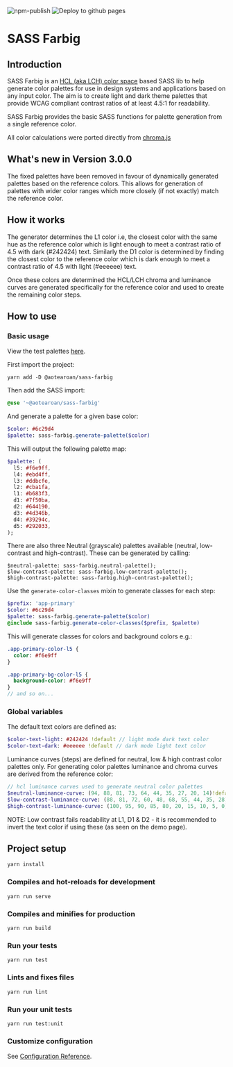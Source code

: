 ![npm-publish](https://github.com/aotearoan/sass-farbig/workflows/npm-publish/badge.svg?branch=master)
![Deploy to github pages](https://github.com/aotearoan/sass-farbig/workflows/Deploy%20to%20github%20pages/badge.svg?branch=master)

# SASS Farbig

## Introduction
SASS Farbig is an [HCL (aka LCH) color space](https://en.wikipedia.org/wiki/HCL_color_space) based SASS lib to help generate color palettes for use in design systems and applications based on any input color. The aim is to create light and dark theme palettes that provide WCAG compliant contrast ratios of at least 4.5:1 for readability.

SASS Farbig provides the basic SASS functions for palette generation from a single reference color.

All color calculations were ported directly from [chroma.js](https://vis4.net/chromajs/)

## What's new in Version 3.0.0
The fixed palettes have been removed in favour of dynamically generated palettes based on the reference colors. This allows for generation of palettes with wider color ranges which more closely (if not exactly) match the reference color.

## How it works
The generator determines the L1 color i.e, the closest color with the same hue as the reference color which is light enough to meet a contrast ratio of 4.5 with dark (#242424) text. Similarly the D1 color is determined by finding the closest color to the reference color which is dark enough to meet a contrast ratio of 4.5 with light (#eeeeee) text.

Once these colors are determined the HCL/LCH chroma and luminance curves are generated specifically for the reference color and used to create the remaining color steps.

## How to use

### Basic usage
View the test palettes [here](https://aotearoan.github.io/sass-farbig/).

First import the project:
```shell script
yarn add -D @aotearoan/sass-farbig
```

Then add the SASS import:
```sass
@use '~@aotearoan/sass-farbig'
```

And generate a palette for a given base color:
```sass
$color: #6c29d4
$palette: sass-farbig.generate-palette($color)
```

This will output the following palette map:
```sass
$palette: (
  l5: #f6e9ff,
  l4: #ebd4ff,
  l3: #ddbcfe,
  l2: #cba1fa,
  l1: #b683f3,
  d1: #7f50ba,
  d2: #644190,
  d3: #4d346b,
  d4: #39294c,
  d5: #292033,
);
```

There are also three Neutral (grayscale) palettes available (neutral, low-contrast and high-contrast). These can be generated by calling:
```
$neutral-palette: sass-farbig.neutral-palette();
$low-contrast-palette: sass-farbig.low-contrast-palette();
$high-contrast-palette: sass-farbig.high-contrast-palette();
```

Use the ```generate-color-classes``` mixin to generate classes for each step:
```sass
$prefix: 'app-primary'
$color: #6c29d4
$palette: sass-farbig.generate-palette($color)
@include sass-farbig.generate-color-classes($prefix, $palette)
```

This will generate classes for colors and background colors e.g.:
```sass
.app-primary-color-l5 {
  color: #f6e9ff
}

.app-primary-bg-color-l5 {
  background-color: #f6e9ff
}
// and so on...
```

### Global variables
The default text colors are defined as:
```sass
$color-text-light: #242424 !default // light mode dark text color
$color-text-dark: #eeeeee !default // dark mode light text color
```

Luminance curves (steps) are defined for neutral, low & high contrast color palettes only. For generating color palettes luminance and chroma curves are derived from the reference color:
```sass
// hcl luminance curves used to generate neutral color palettes
$neutral-luminance-curve: (94, 88, 81, 73, 64, 44, 35, 27, 20, 14)!default;
$low-contrast-luminance-curve: (88, 81, 72, 60, 48, 68, 55, 44, 35, 28)!default;
$high-contrast-luminance-curve: (100, 95, 90, 85, 80, 20, 15, 10, 5, 0)!default;
```

NOTE: Low contrast fails readability at L1, D1 & D2 - it is recommended to invert the text color if using these (as seen on the demo page).

## Project setup
```
yarn install
```

### Compiles and hot-reloads for development
```
yarn run serve
```

### Compiles and minifies for production
```
yarn run build
```

### Run your tests
```
yarn run test
```

### Lints and fixes files
```
yarn run lint
```

### Run your unit tests
```
yarn run test:unit
```

### Customize configuration
See [Configuration Reference](https://cli.vuejs.org/config/).
